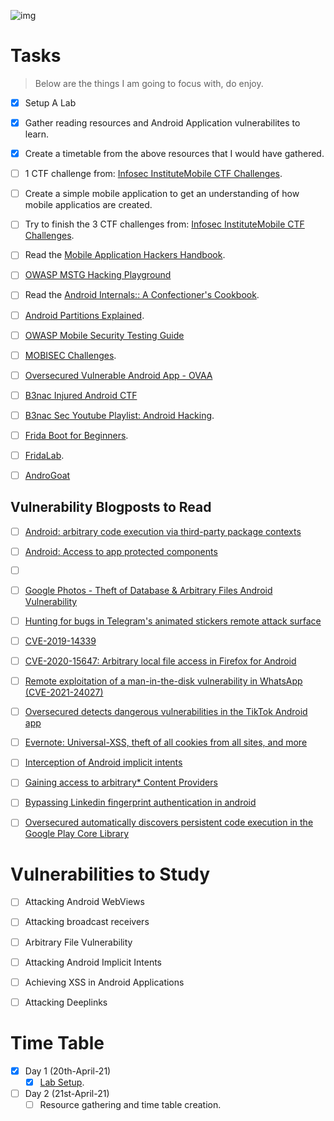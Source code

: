 ![img](https://img.icons8.com/fluent/96/000000/task-planning.png)

# Tasks

> Below are the things I am going to focus with, do enjoy.

- [x] Setup A Lab
- [x] Gather reading resources and Android Application vulnerabilites to learn.
- [x] Create a timetable from the above resources that I would have gathered.
- [ ] 1 CTF challenge from: [Infosec Institute](https://resources.infosecinstitute.com/topic/mobile-ctf-challenge-contest-details-win-1000/)[Mobile CTF Challenges](./ctfs/MobileCTFapps.zip).
- [ ] Create a simple mobile application to get an understanding of how mobile applicatios are created.
- [ ] Try to finish the 3 CTF challenges from: [Infosec Institute](https://resources.infosecinstitute.com/topic/mobile-ctf-challenge-contest-details-win-1000/)[Mobile CTF Challenges](./ctfs/MobileCTFapps.zip).
- [ ] Read the [Mobile Application Hackers Handbook](./books/Mobile_App_Hackers_Handbook.pdf).
- [ ] [OWASP MSTG Hacking Playground](https://github.com/OWASP/MSTG-Hacking-Playground)
- [ ] Read the [Android Internals:: A Confectioner's Cookbook](./books/AIvI-M-RL1.pdf).
- [ ] [Android Partitions Explained](https://www.addictivetips.com/mobile/android-partitions-explained-boot-system-recovery-data-cache-misc/).
- [ ] [OWASP Mobile Security Testing Guide](https://mobile-security.gitbook.io/mobile-security-testing-guide/)
- [ ] [MOBISEC Challenges](https://challs.reyammer.io/challenges).
- [ ] [Oversecured Vulnerable Android App - OVAA](https://github.com/oversecured/ovaa)
- [ ] [B3nac Injured Android CTF](https://github.com/B3nac/InjuredAndroid)
- [ ] [B3nac Sec Youtube Playlist: Android Hacking](https://www.youtube.com/watch?v=YQT-wlMEoJg&list=PLrIM_Ohh4UNNT1vfBGn4FwGzH-k8QqHpt).
- [ ] [Frida Boot for Beginners](https://github.com/leonjza/frida-boot).
- [ ] [FridaLab](https://www.shielder.it/blog/2019/02/fridalab-writeup/).
- [ ] [AndroGoat](https://github.com/satishpatnayak/AndroGoat)


## Vulnerability Blogposts to Read

- [ ] [Android: arbitrary code execution via third-party package contexts](https://blog.oversecured.com/Android-arbitrary-code-execution-via-third-party-package-contexts/)
- [ ] [Android: Access to app protected components](https://blog.oversecured.com/Android-Access-to-app-protected-components/)
- [ ] []()
- [ ] [Google Photos - Theft of Database & Arbitrary Files Android Vulnerability](https://servicenger.com/blog/mobile/google-photos-theft-of-database-arbitrary-files-android-vulnerability/)
- [ ] [Hunting for bugs in Telegram's animated stickers remote attack surface](https://www.shielder.it/blog/2021/02/hunting-for-bugs-in-telegrams-animated-stickers-remote-attack-surface/)
- [ ] [CVE-2019-14339](https://github.com/0x48piraj/CVE-2019-14339)
- [ ] [CVE-2020-15647: Arbitrary local file access in Firefox for Android](https://infosecwriteups.com/firefox-and-how-a-website-could-steal-all-of-your-cookies-581fe4648e8d?gi=24b698148beb)
- [ ] [Remote exploitation of a man-in-the-disk vulnerability in WhatsApp (CVE-2021-24027)](https://census-labs.com/news/2021/04/14/whatsapp-mitd-remote-exploitation-CVE-2021-24027/)
- [ ] [Oversecured detects dangerous vulnerabilities in the TikTok Android app](https://blog.oversecured.com/Oversecured-detects-dangerous-vulnerabilities-in-the-TikTok-Android-app/)
- [ ] [Evernote: Universal-XSS, theft of all cookies from all sites, and more](https://blog.oversecured.com/Evernote-Universal-XSS-theft-of-all-cookies-from-all-sites-and-more/)
- [ ] [Interception of Android implicit intents](https://blog.oversecured.com/Interception-of-Android-implicit-intents/)
- [ ] [Gaining access to arbitrary* Content Providers](https://blog.oversecured.com/Gaining-access-to-arbitrary-Content-Providers/)
- [ ] [Bypassing Linkedin fingerprint authentication in android](https://ciph3r.medium.com/bypassing-linkedin-fingerprint-authentication-in-android-fe7bc55d1adb)
- [ ] [Oversecured automatically discovers persistent code execution in the Google Play Core Library](https://blog.oversecured.com/Oversecured-automatically-discovers-persistent-code-execution-in-the-Google-Play-Core-Library/)


# Vulnerabilities to Study

- [ ] Attacking Android WebViews
- [ ] Attacking broadcast receivers
- [ ] Arbitrary File Vulnerability
- [ ] Attacking Android Implicit Intents
- [ ] Achieving XSS in Android Applications
- [ ] Attacking Deeplinks


# Time Table

- [x] Day 1 (20th-April-21)
	- [x] [Lab Setup](./logs.md).
- [ ] Day 2 (21st-April-21)
	- [ ] Resource gathering and time table creation.
